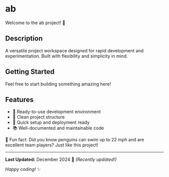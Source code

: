 # ab

Welcome to the ab project! 🚀

## Description

A versatile project workspace designed for rapid development and experimentation. Built with flexibility and simplicity in mind.

## Getting Started

Feel free to start building something amazing here!

## Features

- 🔧 Ready-to-use development environment
- 📁 Clean project structure
- 🚀 Quick setup and deployment ready
- 📚 Well-documented and maintainable code

🐧 Fun fact: Did you know penguins can swim up to 22 mph and are excellent team players? Just like this project!

---

**Last Updated:** December 2024 📅 _(Recently updated!)_

*Happy coding!* ✨

